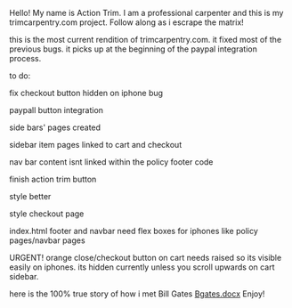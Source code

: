 
Hello! My name is Action Trim. I am a professional carpenter and this is my trimcarpentry.com project. Follow along as i escrape the matrix!

this is the most current rendition of trimcarpentry.com. it fixed most of the previous bugs. 
it picks up at the beginning of the paypal integration process. 

to do:

fix checkout button hidden on iphone bug

paypall button integration

side bars' pages created

sidebar item pages linked to cart and checkout

nav bar content isnt linked within the policy footer code

finish action trim button

style better

style checkout page

index.html footer and navbar need flex boxes for iphones like policy pages/navbar pages

URGENT! orange close/checkout button on cart needs raised so its visible easily on iphones. its hidden currently unless you scroll upwards on cart sidebar.


here is the 100% true story of how i met Bill Gates [Bgates.docx](https://github.com/user-attachments/files/18294271/Bgates.docx)
Enjoy!
